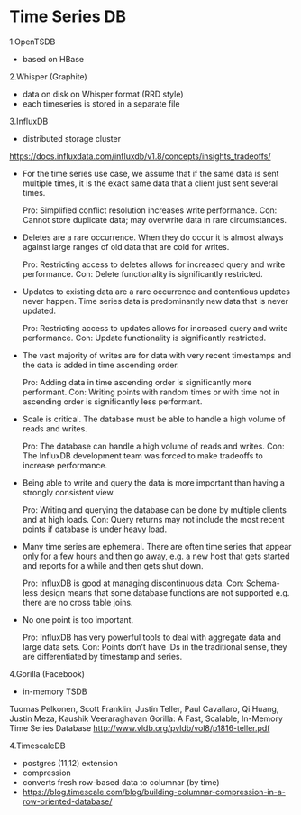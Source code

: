Time Series DB
==============

1.OpenTSDB
- based on HBase

2.Whisper (Graphite)
- data on disk on Whisper format (RRD style)
- each timeseries is stored in a separate file

3.InfluxDB
- distributed storage cluster

https://docs.influxdata.com/influxdb/v1.8/concepts/insights_tradeoffs/

- For the time series use case, we assume that if the same data is sent multiple times, it is the exact same data that a 
  client just sent several times.

  Pro: Simplified conflict resolution increases write performance.
  Con: Cannot store duplicate data; may overwrite data in rare circumstances.

- Deletes are a rare occurrence. When they do occur it is almost always against large ranges of old data that are cold for 
  writes.

  Pro: Restricting access to deletes allows for increased query and write performance.
  Con: Delete functionality is significantly restricted.

- Updates to existing data are a rare occurrence and contentious updates never happen. Time series data is predominantly 
  new data that is never updated.

  Pro: Restricting access to updates allows for increased query and write performance.
  Con: Update functionality is significantly restricted.

- The vast majority of writes are for data with very recent timestamps and the data is added in time ascending order.

  Pro: Adding data in time ascending order is significantly more performant.
  Con: Writing points with random times or with time not in ascending order is significantly less performant.

- Scale is critical. The database must be able to handle a high volume of reads and writes.

  Pro: The database can handle a high volume of reads and writes.
  Con: The InfluxDB development team was forced to make tradeoffs to increase performance.

- Being able to write and query the data is more important than having a strongly consistent view.

  Pro: Writing and querying the database can be done by multiple clients and at high loads.
  Con: Query returns may not include the most recent points if database is under heavy load.

- Many time series are ephemeral. There are often time series that appear only for a few hours and then go away, e.g. a 
  new host that gets started and reports for a while and then gets shut down.

  Pro: InfluxDB is good at managing discontinuous data.
  Con: Schema-less design means that some database functions are not supported e.g. there are no cross table joins.

- No one point is too important.

  Pro: InfluxDB has very powerful tools to deal with aggregate data and large data sets.
  Con: Points don’t have IDs in the traditional sense, they are differentiated by timestamp and series.

4.Gorilla (Facebook)
- in-memory TSDB

Tuomas Pelkonen, Scott Franklin, Justin Teller, Paul Cavallaro, Qi Huang, Justin Meza, Kaushik Veeraraghavan
Gorilla: A Fast, Scalable, In-Memory Time Series Database
http://www.vldb.org/pvldb/vol8/p1816-teller.pdf

4.TimescaleDB
- postgres (11,12) extension
- compression
- converts fresh row-based data to columnar (by time) 
- https://blog.timescale.com/blog/building-columnar-compression-in-a-row-oriented-database/
